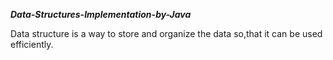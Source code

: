  ***Data-Structures-Implementation-by-Java***
 
 Data structure is a way to store and organize the data so,that it can be used efficiently.
